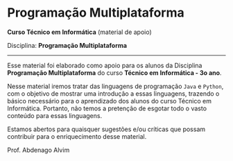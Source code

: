 # Programação Multiplataforma

**Curso Técnico em Informática** (material de apoio)

Disciplina: **Programação Multiplataforma**

---
Esse material foi elaborado como apoio para os alunos da Disciplina **Programação Multiplataforma** do curso **Técnico em Informática - 3o ano**.

Nesse material iremos tratar das linguagens de programação `Java` e `Python`, com o objetivo de mostrar uma introdução a essas linguagens, trazendo o básico necessário para o aprendizado dos alunos do curso Técnico em Informática. Portanto, não temos a pretenção de esgotar todo o vasto conteúdo para essas linguagens.

Estamos abertos para quaisquer sugestões e/ou críticas que possam contribuir para o enriquecimento desse material.

Prof. Abdenago Alvim

